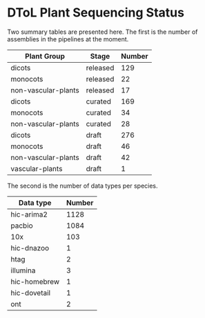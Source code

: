 # DToL Plant Sequencing Status

Two summary tables are presented here. The first is the number of assemblies in the pipelines at the moment.

| Plant Group | Stage | Number |
| --- | --- | --- |
| dicots | released | 129 |
| monocots | released | 22 |
| non-vascular-plants | released | 17 |
| dicots | curated | 169 |
| monocots | curated | 34 |
| non-vascular-plants | curated | 28 |
| dicots | draft | 276 |
| monocots | draft | 46 |
| non-vascular-plants | draft | 42 |
| vascular-plants | draft | 1 |

The second is the number of data types per species.

| Data type | Number |
| --- | --- |
| hic-arima2 | 1128 |
| pacbio | 1084 |
| 10x | 103 |
| hic-dnazoo | 1 |
| htag | 2 |
| illumina | 3 |
| hic-homebrew | 1 |
| hic-dovetail | 1 |
| ont | 2 |
